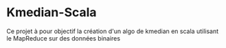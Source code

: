 # Kmedian-Scala
Ce projet à pour objectif la création d'un algo de kmedian en scala utilisant le MapReduce sur des données binaires
